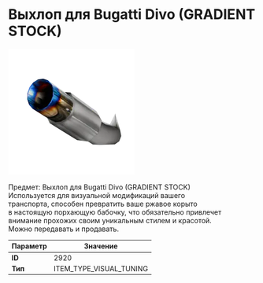 # Выхлоп для Bugatti Divo (GRADIENT STOCK)

![Item Image](../img/2920.webp?raw=true)

Предмет: Выхлоп для Bugatti Divo (GRADIENT STOCK)<br>Используется для визуальной модификаций вашего<br>транспорта, способен превратить ваше ржавое корыто<br>в настоящую порхающую бабочку, что обязательно привлечет<br>внимание прохожих своим уникальным стилем и красотой.<br>Можно передавать и продавать.


| Параметр | Значение |
|----------|----------|
| **ID** | 2920 |
| **Тип** | ITEM_TYPE_VISUAL_TUNING |

